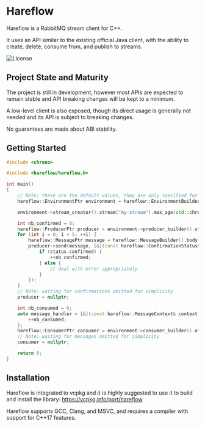 # Hareflow
Hareflow is a RabbitMQ stream client for C++.

It uses an API similar to the existing official Java client, with the ability to create, delete, consume from, and publish to streams.

![License](https://img.shields.io/github/license/coveooss/hareflow)

## Project State and Maturity
The project is still in development, however most APIs are expected to remain stable and API breaking changes will be kept to a minimum.

A low-level client is also exposed, though its direct usage is generally not needed and its API is subject to breaking changes.

No guarantees are made about ABI stability.

## Getting Started
```cpp
#include <chrono>

#include <hareflow/hareflow.h>

int main()
{
    // Note: these are the default values, they are only specified for illustration purposes.
    hareflow::EnvironmentPtr environment = hareflow::EnvironmentBuilder().host("localhost").username("guest").password("guest").build();

    environment->stream_creator().stream("my-stream").max_age(std::chrono::hours(6)).create();

    int nb_confirmed = 0;
    hareflow::ProducerPtr producer = environment->producer_builder().stream("my-stream").build();
    for (int i = 0; i < 5; ++i) {
        hareflow::MessagePtr message = hareflow::MessageBuilder().body("some data").build();
        producer->send(message, [&](const hareflow::ConfirmationStatus& confirmation_status) {
            if (status.confirmed) {
                ++nb_confirmed;
            } else {
                // deal with error appropriately
            }
        });
    }
    // Note: waiting for confirmations omitted for simplicity
    producer = nullptr;

    int nb_consumed = 0;
    auto message_handler = [&](const hareflow::MessageContext& context, hareflow::MessagePtr message) {
        ++nb_consumed;
    };
    hareflow::ConsumerPtr consumer = environment->consumer_builder().offset(hareflow::OffsetSpecification::first()).stream("my-stream").message_handler(message_handler).build();
    // Note: waiting for messages omitted for simplicity
    consumer = nullptr;

    return 0;
}
```

## Installation
Hareflow is integrated to vcpkg and it is highly suggested to use it to build and install the library: https://vcpkg.info/port/hareflow

Hareflow supports GCC, Clang, and MSVC, and requires a compiler with support for C++17 features.